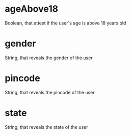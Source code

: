 # ageAbove18

Boolean, that attest if the user's age is above 18 years old

# gender

String, that reveals the gender of the user

# pincode

String, that reveals the pincode of the user

# state

String, that reveals the state of the user
